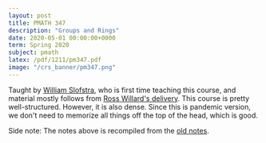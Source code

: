 ```yaml
---
layout: post
title: PMATH 347
description: "Groups and Rings"
date: 2020-05-01 00:00:00+0000
term: Spring 2020
subject: pmath
latex: /pdf/1211/pm347.pdf
image: "/crs_banner/pm347.png"
---
```



Taught by [William Slofstra](http://elliptic.space/), who is first time teaching this course, and material mostly follows from [Ross Willard's delivery](http://www.math.uwaterloo.ca/~rdwillar/documents/CourseNotes/PM347-F14.pdf). This course is pretty well-structured. However, it is also dense. Since this is pandemic version, we don't need to memorize all things off the top of the head, which is good.

Side note: The notes above is recompiled from the [old notes](/pdf/1205/pm347.pdf).